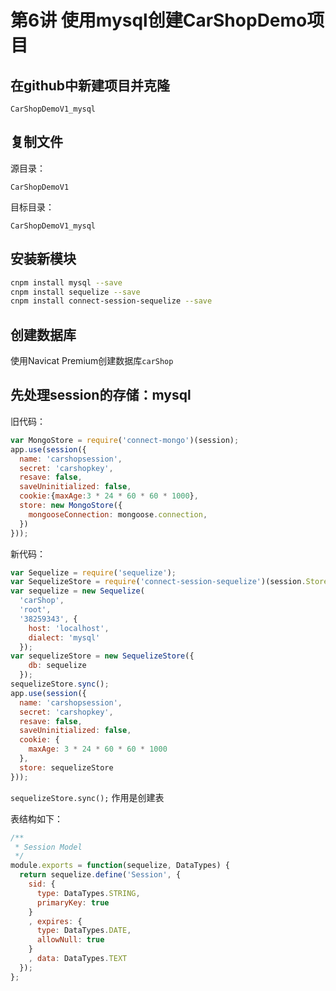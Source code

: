 # 第6讲 使用mysql创建CarShopDemo项目

## 在github中新建项目并克隆

```
CarShopDemoV1_mysql
```

## 复制文件

源目录：
```
CarShopDemoV1
```

目标目录：
```
CarShopDemoV1_mysql
```

## 安装新模块


```bash
cnpm install mysql --save
cnpm install sequelize --save
cnpm install connect-session-sequelize --save
```

## 创建数据库

使用Navicat Premium创建数据库`carShop`

## 先处理session的存储：mysql

旧代码：
```js
var MongoStore = require('connect-mongo')(session);
app.use(session({
  name: 'carshopsession',
  secret: 'carshopkey',
  resave: false,
  saveUninitialized: false,
  cookie:{maxAge:3 * 24 * 60 * 60 * 1000},
  store: new MongoStore({
    mongooseConnection: mongoose.connection,
  })
}));

```

新代码：
```js
var Sequelize = require('sequelize');
var SequelizeStore = require('connect-session-sequelize')(session.Store);
var sequelize = new Sequelize(
  'carShop',
  'root',
  '38259343', {
    host: 'localhost',
    dialect: 'mysql'
  });
var sequelizeStore = new SequelizeStore({
    db: sequelize
  });
sequelizeStore.sync();
app.use(session({
  name: 'carshopsession',
  secret: 'carshopkey',
  resave: false,
  saveUninitialized: false,
  cookie: {
    maxAge: 3 * 24 * 60 * 60 * 1000
  },
  store: sequelizeStore
}));

```

`sequelizeStore.sync();` 作用是创建表

表结构如下：

```js
/**
 * Session Model
 */
module.exports = function(sequelize, DataTypes) {
  return sequelize.define('Session', {
    sid: {
      type: DataTypes.STRING,
      primaryKey: true
    }
    , expires: {
      type: DataTypes.DATE,
      allowNull: true
    }
    , data: DataTypes.TEXT
  });
};

```


